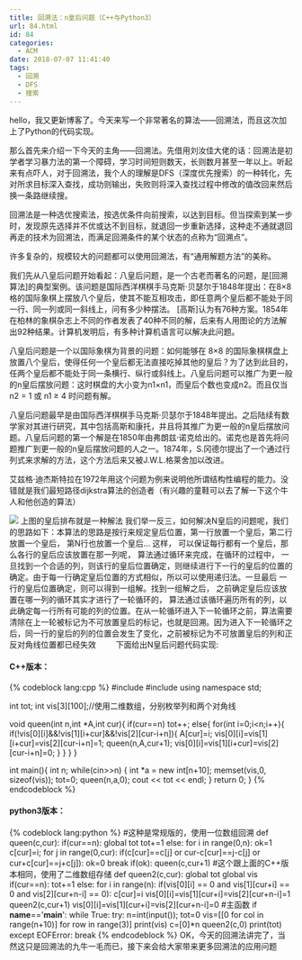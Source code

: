 ```yaml
---
title: 回溯法：n皇后问题（C++与Python3）
url: 84.html
id: 84
categories:
  - ACM
date: 2018-07-07 11:41:40
tags:
  - 回溯
  - DFS
  - 搜索
---
```


hello，我又更新博客了。今天来写一个非常著名的算法——回溯法，而且这次加上了Python的代码实现。  

那么首先来介绍一下今天的主角——回溯法。先借用刘汝佳大佬的话：回溯法是初学者学习暴力法的第一个障碍，学习时间短则数天，长则数月甚至一年以上。听起来有点吓人，对于回溯法，我个人的理解是DFS（深度优先搜索）的一种转化，先对所求目标深入查找，成功则输出，失败则将深入查找过程中修改的值改回来然后换一条路继续搜。

回溯法是一种选优搜索法，按选优条件向前搜索，以达到目标。但当探索到某一步时，发现原先选择并不优或达不到目标，就退回一步重新选择，这种走不通就退回再走的技术为回溯法，而满足回溯条件的某个状态的点称为“回溯点”。

许多复杂的，规模较大的问题都可以使用回溯法，有“通用解题方法”的美称。

我们先从八皇后问题开始看起：八皇后问题，是一个古老而著名的问题，是[回溯算法]的典型案例。该问题是国际西洋棋棋手马克斯·贝瑟尔于1848年提出：在8×8格的国际象棋上摆放八个皇后，使其不能互相攻击，即任意两个皇后都不能处于同一行、同一列或同一斜线上，问有多少种摆法。 [高斯]认为有76种方案。1854年在柏林的象棋杂志上不同的作者发表了40种不同的解，后来有人用图论的方法解出92种结果。计算机发明后，有多种计算机语言可以解决此问题。

八皇后问题是一个以国际象棋为背景的问题：如何能够在 8×8 的国际象棋棋盘上放置八个皇后，使得任何一个皇后都无法直接吃掉其他的皇后？为了达到此目的，任两个皇后都不能处于同一条横行、纵行或斜线上。八皇后问题可以推广为更一般的n皇后摆放问题：这时棋盘的大小变为n1×n1，而皇后个数也变成n2。而且仅当 n2 = 1 或 n1 ≥ 4 时问题有解。

八皇后问题最早是由国际西洋棋棋手马克斯·贝瑟尔于1848年提出。之后陆续有数学家对其进行研究，其中包括高斯和康托，并且将其推广为更一般的n皇后摆放问题。八皇后问题的第一个解是在1850年由弗朗兹·诺克给出的。诺克也是首先将问题推广到更一般的n皇后摆放问题的人之一。1874年，S.冈德尔提出了一个通过行列式来求解的方法，这个方法后来又被J.W.L.格莱舍加以改进。

艾兹格·迪杰斯特拉在1972年用这个问题为例来说明他所谓结构性编程的能力。没错就是我们最短路径dijkstra算法的创造者（有兴趣的童鞋可以去了解一下这个牛人和他创造的算法）

![](/img/n皇后.jpeg) 
上图的皇后排布就是一种解法 我们举一反三，如何解决N皇后的问题呢，我们的思路如下：本算法的思路是按行来规定皇后位置，第一行放置一个皇后，第二行放置一个皇后， 第N行也放置一个皇后… 这样， 可以保证每行都有一个皇后，那么各行的皇后应该放置在那一列呢， 算法通过循环来完成，在循环的过程中， 一旦找到一个合适的列，则该行的皇后位置确定，则继续进行下一行的皇后的位置的确定。由于每一行确定皇后位置的方式相似，所以可以使用递归法。一旦最后 一行的皇后位置确定，则可以得到一组解。找到一组解之后， 之前确定皇后应该放置在哪一列的循环其实才进行了一轮循环的， 算法通过该循环遍历所有的列，以此确定每一行所有可能的列的位置。在从一轮循环进入下一轮循环之前，算法需要清除在上一轮被标记为不可放置皇后的标记，也就是回溯。因为进入下一轮循环之后，同一行的皇后的列的位置会发生了变化，之前被标记为不可放置皇后的列和正反对角线位置都已经失效        
下面给出N皇后问题代码实现: 
#### C++版本： 
{% codeblock lang:cpp %}
#include <iostream>
#include <cstring>
using namespace std;
 
int tot;
int vis[3][100];//使用二维数组，分别枚举列和两个对角线
 
void queen(int n,int *A,int cur){
    if(cur==n)
        tot++;
    else{
        for(int i=0;i<n;i++){
            if(!vis[0][i]&&!vis[1][i+cur]&&!vis[2][cur-i+n]){
                A[cur]=i;
                vis[0][i]=vis[1][i+cur]=vis[2][cur-i+n]=1;
                queen(n,A,cur+1);
                vis[0][i]=vis[1][i+cur]=vis[2][cur-i+n]=0;
            }
        }
    }
}
 
int main(){
    int n;
    while(cin>>n) {
        int *a = new int[n+10];
        memset(vis,0, sizeof(vis));
        tot=0;
        queen(n,a,0);
        cout << tot << endl;
    }
    return 0;
}
{% endcodeblock %}
#### python3版本：
{% codeblock lang:python %}
#这种是常规版的，使用一位数组回溯
def queen(c,cur):
    if(cur==n):
        global tot
        tot+=1
    else:
        for i in range(0,n):
            ok=1
            c[cur]=i;
            for j in range(0,cur):
                if(c[cur]==c[j] or cur-c[cur]==j-c[j] or cur+c[cur]==j+c[j]):
                    ok=0
                    break
            if(ok):
                queen(c,cur+1)
#这个跟上面的C++版本相同，使用了二维数组存储
def queen2(c,cur):
    global tot
    global vis
    if(cur==n):
        tot+=1
    else:
        for i in range(n):
            if(vis[0][i] == 0 and vis[1][cur+i] == 0 and vis[2][cur+n-i] == 0):
                c[cur]=i
                vis[0][i]=vis[1][cur+i]=vis[2][cur+n-i]=1
                queen2(c,cur+1)
                vis[0][i]=vis[1][cur+i]=vis[2][cur+n-i]=0
#主函数
if __name__=='__main__':
    while True:
        try:
            n=int(input());
            tot=0
            vis=[[0 for col in range(n+10)] for row in range(3)]
            print(vis)
            c=[0]*n
            queen2(c,0)
            print(tot)
        except EOFError:
            break
{% endcodeblock %}
OK，今天的回溯法讲完了，当然这只是回溯法的九牛一毛而已，接下来会给大家带来更多回溯法的应用问题